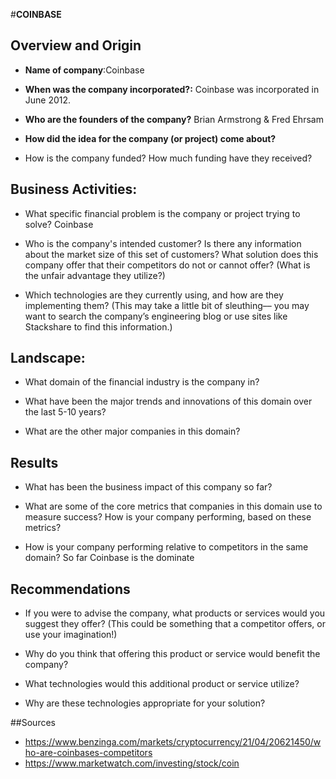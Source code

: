 #**COINBASE**

## Overview and Origin

* **Name of company**:Coinbase

* **When was the company incorporated?:** 
  Coinbase was incorporated in June 2012. 

* **Who are the founders of the company?** 
Brian Armstrong & Fred Ehrsam

* **How did the idea for the company (or project) come about?** 

* How is the company funded? How much funding have they received?

## Business Activities:

* What specific financial problem is the company or project trying to solve? Coinbase

* Who is the company's intended customer?  Is there any information about the market size of this set of customers?
What solution does this company offer that their competitors do not or cannot offer? (What is the unfair advantage they utilize?)

* Which technologies are they currently using, and how are they implementing them? (This may take a little bit of sleuthing–– you may want to search the company’s engineering blog or use sites like Stackshare to find this information.)


## Landscape:

* What domain of the financial industry is the company in?

* What have been the major trends and innovations of this domain over the last 5-10 years?

* What are the other major companies in this domain?


## Results

* What has been the business impact of this company so far?

* What are some of the core metrics that companies in this domain use to measure success? How is your company performing, based on these metrics?

* How is your company performing relative to competitors in the same domain? So far Coinbase is the dominate 


## Recommendations

* If you were to advise the company, what products or services would you suggest they offer? (This could be something that a competitor offers, or use your imagination!)

* Why do you think that offering this product or service would benefit the company?

* What technologies would this additional product or service utilize?

* Why are these technologies appropriate for your solution?



##Sources 

* https://www.benzinga.com/markets/cryptocurrency/21/04/20621450/who-are-coinbases-competitors
* https://www.marketwatch.com/investing/stock/coin
